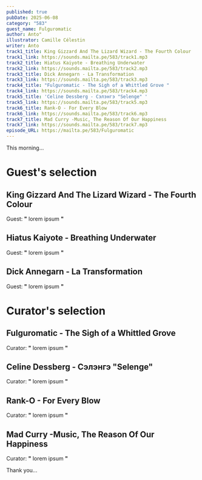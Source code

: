 ```yaml
---
published: true
pubDate: 2025-06-08
category: "583"
guest_name: Fulguromatic
author: Anto"
illustrator: Camille Célestin
writer: Anto
track1_title: King Gizzard And The Lizard Wizard - The Fourth Colour
track1_link: https://sounds.mailta.pe/583/track1.mp3
track2_title: Hiatus Kaiyote - Breathing Underwater
track2_link: https://sounds.mailta.pe/583/track2.mp3
track3_title: Dick Annegarn - La Transformation
track3_link: https://sounds.mailta.pe/583/track3.mp3
track4_title: "Fulguromatic - The Sigh of a Whittled Grove "
track4_link: https://sounds.mailta.pe/583/track4.mp3
track5_title: 'Celine Dessberg - Сэлэнгэ "Selenge" '
track5_link: https://sounds.mailta.pe/583/track5.mp3
track6_title: Rank-O - For Every Blow
track6_link: https://sounds.mailta.pe/583/track6.mp3
track7_title: Mad Curry -Music, The Reason Of Our Happiness
track7_link: https://sounds.mailta.pe/583/track7.mp3
episode_URL: https://mailta.pe/583/Fulguromatic
---
```

This morning... 

# Guest's selection

## King Gizzard And The Lizard Wizard - The Fourth Colour

 Guest: **"** lorem ipsum **"** 

## Hiatus Kaiyote - Breathing Underwater

 Guest: **"** lorem ipsum **"** 

## Dick Annegarn - La Transformation

 Guest: **"** lorem ipsum **"** 

# Curator's selection

## Fulguromatic - The Sigh of a Whittled Grove 

 Curator: **"** lorem ipsum **"** 

## Celine Dessberg - Сэлэнгэ "Selenge" 

 Curator: **"** lorem ipsum **"** 

## Rank-O - For Every Blow

 Curator: **"** lorem ipsum **"** 

## Mad Curry -Music, The Reason Of Our Happiness

 Curator: **"** lorem ipsum **"** 

 Thank you...
